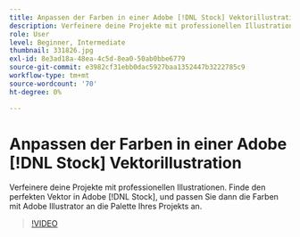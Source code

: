 ```yaml
---
title: Anpassen der Farben in einer Adobe [!DNL Stock] Vektorillustration
description: Verfeinere deine Projekte mit professionellen Illustrationen. Finde den perfekten Vektor in Adobe [!DNL Stock], und passen Sie dann die Farben mit Adobe Illustrator an die Palette Ihres Projekts an
role: User
level: Beginner, Intermediate
thumbnail: 331826.jpg
exl-id: 8e3ad18a-48ea-4c5d-8ea0-50ab0bbe6779
source-git-commit: e3982cf31ebb0dac5927baa1352447b3222785c9
workflow-type: tm+mt
source-wordcount: '70'
ht-degree: 0%

---
```


# Anpassen der Farben in einer Adobe [!DNL Stock] Vektorillustration

Verfeinere deine Projekte mit professionellen Illustrationen. Finde den perfekten Vektor in Adobe [!DNL Stock], und passen Sie dann die Farben mit Adobe Illustrator an die Palette Ihres Projekts an.

>[!VIDEO](https://video.tv.adobe.com/v/331826?hidetitle=true)
